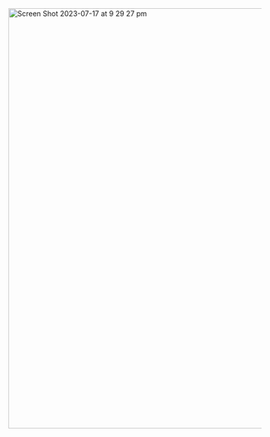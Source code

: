 <img width="837" alt="Screen Shot 2023-07-17 at 9 29 27 pm" src="https://github.com/build-with-aws-copilot/caddy_docs/assets/129698988/73244cea-de28-4a3a-897e-de1819a11ca9">